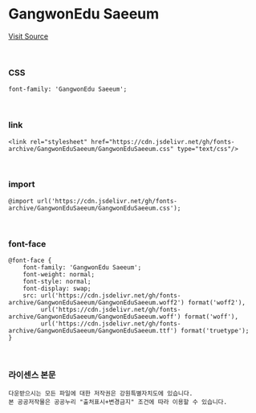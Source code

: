 # GangwonEdu Saeeum

[Visit Source](https://blog.naver.com/happygwedu/221897547714)

&nbsp;

### CSS

```
font-family: 'GangwonEdu Saeeum';
```

&nbsp;

### link

```
<link rel="stylesheet" href="https://cdn.jsdelivr.net/gh/fonts-archive/GangwonEduSaeeum/GangwonEduSaeeum.css" type="text/css"/>
```

&nbsp;

### import

```
@import url('https://cdn.jsdelivr.net/gh/fonts-archive/GangwonEduSaeeum/GangwonEduSaeeum.css');
```

&nbsp;

### font-face

```
@font-face {
    font-family: 'GangwonEdu Saeeum';
    font-weight: normal;
    font-style: normal;
    font-display: swap;
    src: url('https://cdn.jsdelivr.net/gh/fonts-archive/GangwonEduSaeeum/GangwonEduSaeeum.woff2') format('woff2'),
         url('https://cdn.jsdelivr.net/gh/fonts-archive/GangwonEduSaeeum/GangwonEduSaeeum.woff') format('woff'),
         url('https://cdn.jsdelivr.net/gh/fonts-archive/GangwonEduSaeeum/GangwonEduSaeeum.ttf') format('truetype');
}
```

&nbsp;

### 라이센스 본문

```
다운받으시는 모든 파일에 대한 저작권은 강원특별자치도에 있습니다. 
본 공공저작물은 공공누리 "출처표시+변경금지" 조건에 따라 이용할 수 있습니다.
```

